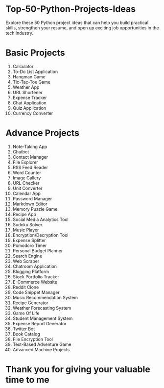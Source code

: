 # Top-50-Python-Projects-Ideas
Explore these 50 Python project ideas that can help you build practical skills, strengthen your resume, and open up exciting job opportunities in the tech industry.

# Basic Projects
01. Calculator
02. To-Do List Application
03. Hangman Game
04. Tic-Tac-Toe Game
05. Weather App
06. URL Shortener
07. Expense Tracker
08. Chat Application
09. Quiz Application
10. Currency Converter

# Advance Projects
01. Note-Taking App
02. Chatbot
03. Contact Manager
04. File Explorer
05. RSS Feed Reader
06. Word Counter
07. Image Gallery
08. URL Checker
09. Unit Converter
10. Calendar App
11. Password Manager
12. Markdown Editor
13. Memory Puzzle Game
14. Recipe App
15. Social Media Analytics Tool
16. Sudoku Solver
17. Music Player
18. Encryption/Decryption Tool
19. Expense Splitter
20. Pomodoro Timer
21. Personal Budget Planner
22. Search Engine
23. Web Scraper
24. Chatroom Application
25. Blogging Platform
26. Stock Portfolio Tracker
27. E-Commerce Website
28. Reddit Clone
29. Code Snippet Manager
30. Music Recommendation System
31. Recipe Generator
32. Weather Forecasting System
33. Game Of Life
34. Student Management System
35. Expense Report Generator
36. Twitter Bot
37. Book Catalog
38. File Encryption Tool
39. Text-Based Adventure Game
40. Advanced Machine Projects

# Thank you for giving your valuable time to me 
